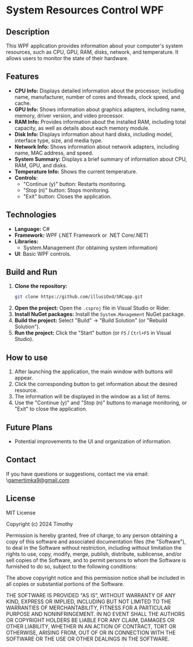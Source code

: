 # System Resources Control WPF

## Description

This WPF application provides information about your computer's system resources, such as CPU, GPU, RAM, disks, network, and temperature. It allows users to monitor the state of their hardware.

## Features

*   **CPU Info:** Displays detailed information about the processor, including name, manufacturer, number of cores and threads, clock speed, and cache.
*   **GPU Info:** Shows information about graphics adapters, including name, memory, driver version, and video processor.
*   **RAM Info:** Provides information about the installed RAM, including total capacity, as well as details about each memory module.
*   **Disk Info:** Displays information about hard disks, including model, interface type, size, and media type.
*   **Network Info:** Shows information about network adapters, including name, MAC address, and speed.
*   **System Summary:** Displays a brief summary of information about CPU, RAM, GPU, and disks.
*   **Temperature Info:** Shows the current temperature.
*   **Controls:**
    *   "Continue (y)" button: Restarts monitoring.
    *   "Stop (n)" button: Stops monitoring.
    *   "Exit" button: Closes the application.

## Technologies

*   **Language:** C#
*   **Framework:** WPF (.NET Framework or .NET Core/.NET)
*   **Libraries:**
    *   System.Management (for obtaining system information)
*   **UI**: Basic WPF controls.

## Build and Run

1.  **Clone the repository:**
    ```bash
    git clone https://github.com/illusiOxd/SRCapp.git
    ```
2.  **Open the project:** Open the `.csproj` file in Visual Studio or Rider.
3.  **Install NuGet packages:** Install the `System.Management` NuGet package.
4.  **Build the project:** Select "Build" -> "Build Solution" (or "Rebuild Solution").
5.  **Run the project:** Click the "Start" button (or `F5` / `Ctrl+F5` in Visual Studio).

## How to use

1.  After launching the application, the main window with buttons will appear.
2.  Click the corresponding button to get information about the desired resource.
3.  The information will be displayed in the window as a list of items.
4.  Use the "Continue (y)" and "Stop (n)" buttons to manage monitoring, or "Exit" to close the application.

## Future Plans

*   Potential improvements to the UI and organization of information.

## Contact

If you have questions or suggestions, contact me via email: \gamertimka9@gmail.com

## License

MIT License

Copyright (c) 2024 Timothy

Permission is hereby granted, free of charge, to any person obtaining a copy
of this software and associated documentation files (the "Software"), to deal
in the Software without restriction, including without limitation the rights
to use, copy, modify, merge, publish, distribute, sublicense, and/or sell
copies of the Software, and to permit persons to whom the Software is
furnished to do so, subject to the following conditions:

The above copyright notice and this permission notice shall be included in all
copies or substantial portions of the Software.

THE SOFTWARE IS PROVIDED "AS IS", WITHOUT WARRANTY OF ANY KIND, EXPRESS OR
IMPLIED, INCLUDING BUT NOT LIMITED TO THE WARRANTIES OF MERCHANTABILITY,
FITNESS FOR A PARTICULAR PURPOSE AND NONINFRINGEMENT. IN NO EVENT SHALL THE
AUTHORS OR COPYRIGHT HOLDERS BE LIABLE FOR ANY CLAIM, DAMAGES OR OTHER
LIABILITY, WHETHER IN AN ACTION OF CONTRACT, TORT OR OTHERWISE, ARISING FROM,
OUT OF OR IN CONNECTION WITH THE SOFTWARE OR THE USE OR OTHER DEALINGS IN THE
SOFTWARE.
